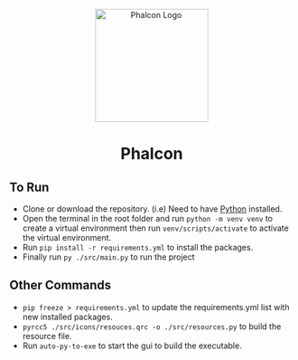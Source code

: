 <div id="Phalcon-logo" align="center">
    <br />
    <img src="./src/icons/Phalcon.ico" alt="Phalcon Logo" width="200"/>
    <h1>Phalcon</h1>
    <h3></h3>
</div>

## To Run

- Clone or download the repository. (i.e) Need to have [Python](https://www.python.org/downloads/) installed.
- Open the terminal in the root folder and run `python -m venv venv` to create a virtual environment then run `venv/scripts/activate` to activate the virtual environment.
- Run `pip install -r requirements.yml` to install the packages.
- Finally run `py ./src/main.py` to run the project

## Other Commands

- `pip freeze > requirements.yml` to update the requirements.yml list with new installed packages.
- `pyrcc5 ./src/icons/resouces.qrc -o ./src/resources.py` to build the resource file.
- Run `auto-py-to-exe` to start the gui to build the executable.
